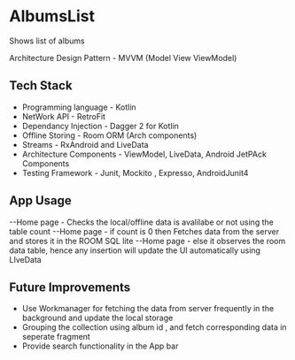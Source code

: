 # AlbumsList
Shows list of albums

Architecture Design Pattern - MVVM (Model View ViewModel) 

Tech Stack
-----------

- Programming language    - Kotlin
- NetWork API             - RetroFit
- Dependancy Injection    - Dagger 2 for Kotlin
- Offline Storing         - Room ORM (Arch components)
- Streams                 - RxAndroid and LiveData
- Architecture Components - ViewModel, LiveData, Android JetPAck Components
- Testing Framework       - Junit, Mockito , Expresso, AndroidJunit4

App Usage
----------

--Home page - Checks the local/offline data is avalilabe or not using the table count
--Home page - if count is 0 then Fetches data from the server and stores it in the ROOM SQL lite
--Home page - else it observes the room data table, hence any insertion will update the UI automatically using LIveData


Future Improvements
--------------------

- Use Workmanager for fetching the data from server frequently in the background and update the local storage 
- Grouping the collection using album id , and fetch corresponding data in seperate fragment
- Provide search functionality in the App bar 



